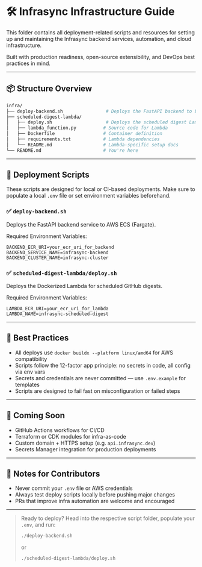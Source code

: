 # 🛠️ Infrasync Infrastructure Guide

This folder contains all deployment-related scripts and resources for setting up and maintaining the Infrasync backend services, automation, and cloud infrastructure.

Built with production readiness, open-source extensibility, and DevOps best practices in mind.

---

## 📦 Structure Overview

```bash
infra/
├── deploy-backend.sh                # Deploys the FastAPI backend to ECS
├── scheduled-digest-lambda/
│   ├── deploy.sh                    # Deploys the scheduled digest Lambda
│   ├── lambda_function.py          # Source code for Lambda
│   ├── Dockerfile                  # Container definition
│   ├── requirements.txt            # Lambda dependencies
│   └── README.md                   # Lambda-specific setup docs
└── README.md                       # You're here
```

---

## 🚀 Deployment Scripts

These scripts are designed for local or CI-based deployments.
Make sure to populate a local `.env` file or set environment variables beforehand.

### ✅ `deploy-backend.sh`

Deploys the FastAPI backend service to AWS ECS (Fargate).

Required Environment Variables:

```env
BACKEND_ECR_URI=your_ecr_uri_for_backend
BACKEND_SERVICE_NAME=infrasync-backend
BACKEND_CLUSTER_NAME=infrasync-cluster
```

### ✅ `scheduled-digest-lambda/deploy.sh`

Deploys the Dockerized Lambda for scheduled GitHub digests.

Required Environment Variables:

```env
LAMBDA_ECR_URI=your_ecr_uri_for_lambda
LAMBDA_NAME=infrasync-scheduled-digest
```

---

## 🧠 Best Practices

- All deploys use `docker buildx --platform linux/amd64` for AWS compatibility
- Scripts follow the 12-factor app principle: no secrets in code, all config via env vars
- Secrets and credentials are never committed — use `.env.example` for templates
- Scripts are designed to fail fast on misconfiguration or failed steps

---

## 🌱 Coming Soon

- GitHub Actions workflows for CI/CD
- Terraform or CDK modules for infra-as-code
- Custom domain + HTTPS setup (e.g. `api.infrasync.dev`)
- Secrets Manager integration for production deployments

---

## 🧩 Notes for Contributors

- Never commit your `.env` file or AWS credentials
- Always test deploy scripts locally before pushing major changes
- PRs that improve infra automation are welcome and encouraged

---

> Ready to deploy? Head into the respective script folder, populate your `.env`, and run:
>
> ```bash
> ./deploy-backend.sh
> ```
>
> or
>
> ```bash
> ./scheduled-digest-lambda/deploy.sh
> ```
